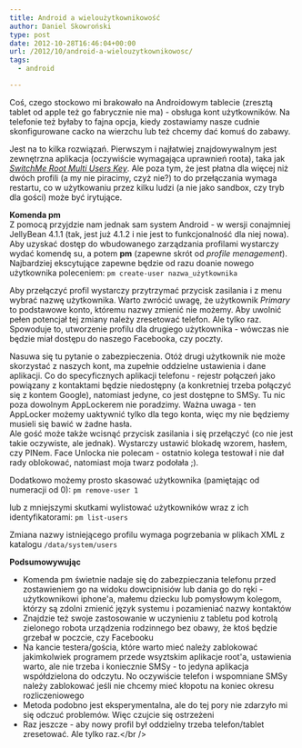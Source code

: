 ```yaml
---
title: Android a wieloużytkownikowość
author: Daniel Skowroński
type: post
date: 2012-10-28T16:46:04+00:00
url: /2012/10/android-a-wielouzytkownikowosc/
tags:
  - android

---
```

Coś, czego stockowo mi brakowało na Androidowym tablecie (zresztą tablet od apple też go fabrycznie nie ma) - obsługa kont użytkowników. Na telefonie też byłaby to fajna opcja, kiedy zostawiamy nasze cudnie skonfigurowane cacko na wierzchu lub też chcemy dać komuś do zabawy. 

Jest na to kilka rozwiązań. Pierwszym i najłatwiej znajdowywalnym jest zewnętrzna aplikacja (oczywiście wymagająca uprawnień roota), taka jak _[SwitchMe Root Multi Users Key][1]_. Ale poza tym, że jest płatna dla więcej niż dwóch profili (a my nie piracimy, czyż nie?) to do przełączania wymaga restartu, co w użytkowaniu przez kilku ludzi (a nie jako sandbox, czy tryb dla gości) może być irytujące. 

**Komenda pm**  
Z pomocą przyjdzie nam jednak sam system Android - w wersji conajmniej JellyBean 4.1.1 (tak, jest już 4.1.2 i nie jest to funkcjonalność dla niej nowa). Aby uzyskać dostęp do wbudowanego zarządzania profilami wystarczy wydać komendę su, a potem **pm** (zapewne skrót od _profile menagement_).  
Najbardziej ekscytujące zapewne będzie od razu doanie nowego użytkownika poleceniem: `pm create-user nazwa_użytkownika`

Aby przełączyć profil wystarczy przytrzymać przycisk zasilania i z menu wybrać nazwę użytkownika. Warto zwrócić uwagę, że użytkownik _Primary_ to podstawowe konto, któremu nazwy zmienić nie możemy. Aby uwolnić pełen potencjał tej zmiany należy zresetować telefon. Ale tylko raz. Spowoduje to, utworzenie profilu dla drugiego użytkownika - wówczas nie będzie miał dostępu do naszego Facebooka, czy poczty.

Nasuwa się tu pytanie o zabezpieczenia. Otóż drugi użytkownik nie może skorzystać z naszych kont, ma zupełnie oddzielne ustawienia i dane aplikacji. Co do specyficznych aplikacji telefonu - rejestr połączeń jako powiązany z kontaktami będzie niedostępny (a konkretniej trzeba połączyć się z kontem Google), natomiast jedyne, co jest dostępne to SMSy. Tu nic poza dowolnym AppLockerem nie poradzimy. Ważna uwaga - ten AppLocker możemy uaktywnić <iu>tylko</u> dla tego konta, więc my nie będziemy musieli się bawić w żadne hasła.  
Ale gość może także wcisnąć przycisk zasilania i się przełączyć (co nie jest takie oczywiste, ale jednak). Wystarczy ustawić blokadę wzorem, hasłem, czy PINem. Face Unlocka nie polecam - ostatnio kolega testował i nie dał rady oblokować, natomiast moja twarz podołała ;).

Dodatkowo możemy prosto skasować użytkownika (pamiętając od numeracji od 0): `pm remove-user 1`

lub z mniejszymi skutkami wylistować użytkowników wraz z ich identyfikatorami: `pm list-users`

Zmiana nazwy istniejącego profilu wymaga pogrzebania w plikach XML z katalogu `/data/system/users`

**Podsumowywując**

  * Komenda pm świetnie nadaje się do zabezpieczania telefonu przed zostawieniem go na widoku dowcipnisiów lub dania go do ręki - użytkownikowi iphone'a, małemu dziecku lub pomysłowym kolegom, którzy są zdolni zmienić język systemu i pozamieniać nazwy kontaktów
  * Znajdzie też swoje zastosowanie w uczynieniu z tabletu pod kotrolą zielonego robota urządzenia rodzinnego bez obawy, że ktoś będzie grzebał w poczcie, czy Facebooku
  * Na kancie testera/gościa, które warto mieć należy zablokować jakimkolwiek programem przede wsyztskim aplikacje root'a, ustawienia warto, ale nie trzeba i koniecznie SMSy - to jedyna aplikacja współdzielona do odczytu. No oczywiście telefon i wspomniane SMSy należy zablokować jeśli nie chcemy mieć kłopotu na koniec okresu rozliczeniowego
  * Metoda podobno jest eksperymentalna, ale do tej pory nie zdarzyło mi się odczuć problemów. Więc czujcie się ostrzeżeni
  * Raz jeszcze - aby nowy profil był oddzielny trzeba telefon/tablet zresetować. Ale tylko raz.</br /> </ul>

 [1]: https://play.google.com/store/apps/details?id=fahrbot.apps.switchme.key&hl=pl
